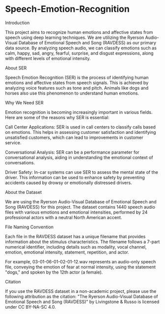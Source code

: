 # Speech-Emotion-Recognition

Introduction

This project aims to recognize human emotions and affective states from speech using deep learning techniques. We are utilizing the Ryerson Audio-Visual Database of Emotional Speech and Song (RAVDESS) as our primary data source. By analyzing speech audio, we can classify emotions such as calm, happy, sad, angry, fearful, surprise, and disgust expressions, along with different levels of emotional intensity.

About SER

Speech Emotion Recognition (SER) is the process of identifying human emotions and affective states from speech signals. This is achieved by analyzing voice features such as tone and pitch. Animals like dogs and horses also use this phenomenon to understand human emotions.

Why We Need SER

Emotion recognition is becoming increasingly important in various fields. Here are some of the reasons why SER is essential:

Call Center Applications: SER is used in call centers to classify calls based on emotions. This helps in assessing customer satisfaction and identifying unsatisfied customers, which can lead to improvements in customer service.

Conversational Analysis: SER can be a performance parameter for conversational analysis, aiding in understanding the emotional context of conversations.

Driver Safety: In-car systems can use SER to assess the mental state of the driver. This information can be used to enhance safety by preventing accidents caused by drowsy or emotionally distressed drivers.

About the Dataset

We are using the Ryerson Audio-Visual Database of Emotional Speech and Song (RAVDESS) for this project. The dataset contains 1440 speech audio files with various emotions and emotional intensities, performed by 24 professional actors with a neutral North American accent.

File Naming Convention

Each file in the RAVDESS dataset has a unique filename that provides information about the stimulus characteristics. The filename follows a 7-part numerical identifier, including details such as modality, vocal channel, emotion, emotional intensity, statement, repetition, and actor.

For example, 03-01-06-01-02-01-12.wav represents an audio-only speech file, conveying the emotion of fear at normal intensity, using the statement "dogs," and spoken by the 12th actor (a female).

Citation

If you use the RAVDESS dataset in a non-academic project, please use the following attribution as the citation: "The Ryerson Audio-Visual Database of Emotional Speech and Song (RAVDESS)" by Livingstone & Russo is licensed under CC BY-NA-SC 4.0.

